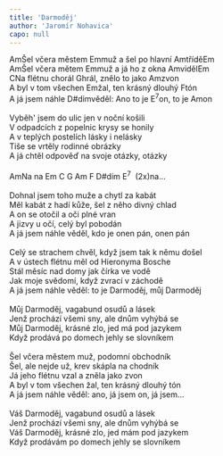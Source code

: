 ```yaml
---
title: 'Darmoděj'
author: 'Jaromír Nohavica'
capo: null
---
```


<verse number="1:"></verse><wrapper><chord>Am</chord></wrapper>Šel včera městem <wrapper><chord>Em</chord></wrapper>muž a šel po hlavní <wrapper><chord>Am</chord></wrapper>třídě<wrapper><chord>Em</chord></wrapper><br>
<wrapper><chord>Am</chord></wrapper>Šel včera mětem <wrapper><chord>Em</chord></wrapper>muž a já ho z okna <wrapper><chord>Am</chord></wrapper>viděl<wrapper><chord>Em</chord></wrapper><br>
<wrapper><chord>C</chord></wrapper>Na flétnu chorál <wrapper><chord>G</chord></wrapper>hrál, znělo to jako <wrapper><chord>Am</chord></wrapper>zvon<br>
A byl v tom všechen <wrapper><chord>Em</chord></wrapper>žal, ten krásný dlouhý <wrapper><chord>F</chord></wrapper>tón<br>
A já jsem náhle <wrapper><chord>D#dim</chord></wrapper>věděl: Ano to je <wrapper><chord>E<sup>7</sup></chord></wrapper>on, to je <wrapper><chord>Am</chord></wrapper>on<br>
<br>
<verse number="2:"></verse>Vyběh' jsem do ulic jen v noční košili<br>
V odpadcích z popelnic krysy se honily<br>
A v teplých postelích lásky i nelásky<br>
Tiše se vrtěly rodinné obrázky<br>
A já chtěl odpověď na svoje otázky, otázky<br>
<br>
<verse number="R:"></verse><wrapper><chord>Am</chord></wrapper>Na na <wrapper><chord>Em&nbsp;C&nbsp;G&nbsp;Am&nbsp;F&nbsp;D#dim&nbsp;E<sup>7</sup>&nbsp;&nbsp;(2x)</chord></wrapper>na...<br>
<br>
<verse number="3:"></verse>Dohnal jsem toho muže a chytl za kabát<br>
Měl kabát z hadí kůže, šel z něho divný chlad<br>
A on se otočil a oči plné vran<br>
A jizvy u očí, celý byl pobodán<br>
A já jsem náhle věděl, kdo je onen pán, onen pán<br>
<br>
<verse number="4:"></verse>Celý se strachem chvěl, když jsem tak k němu došel<br>
A v ústech flétnu měl od Hieronyma Bosche<br>
Stál měsíc nad domy jak čírka ve vodě<br>
Jak moje svědomí, když zvrací v záchodě<br>
A já jsem náhle věděl: to je Darmoděj, můj Darmoděj<br>
<br>
<verse number="R:"></verse>Můj Darmoděj, vagabund osudů a lásek<br>
Jenž prochází všemi sny, ale dnům vyhýbá se<br>
Můj Darmoděj, krásné zlo, jed má pod jazykem<br>
Když prodává po domech jehly se slovníkem<br>
<br>
<verse number="5:"></verse>Šel včera městem muž, podomní obchodník<br>
Šel, ale nejde už, krev skápla na chodník<br>
Já jeho flétnu vzal a zněla jako zvon<br>
A byl v tom všechen žal, ten krásný dlouhý tón<br>
A já jsem náhle věděl: ano, já jsem on, já jsem...<br>
<br>
<verse number="R:"></verse>Váš Darmoděj, vagabund osudů a lásek<br>
Jenž prochází všemi sny, ale dnům vyhýbá se<br>
Váš Darmoděj, krásné zlo, jed mám pod jazykem<br>
Když prodávám po domech jehly se slovníkem<br>